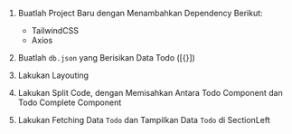 1. Buatlah Project Baru dengan Menambahkan Dependency Berikut:
    - TailwindCSS
    - Axios

2. Buatlah `db.json` yang Berisikan Data Todo ([{}])

3. Lakukan Layouting

4. Lakukan Split Code, dengan Memisahkan Antara Todo Component dan Todo Complete Component

5. Lakukan Fetching Data `Todo` dan Tampilkan Data `Todo` di SectionLeft